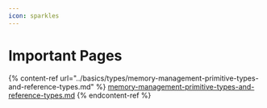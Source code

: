 ```yaml
---
icon: sparkles
---
```


# Important Pages

{% content-ref url="../basics/types/memory-management-primitive-types-and-reference-types.md" %}
[memory-management-primitive-types-and-reference-types.md](../basics/types/memory-management-primitive-types-and-reference-types.md)
{% endcontent-ref %}

